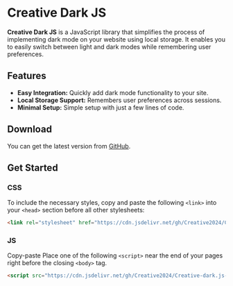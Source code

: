 # Creative Dark JS

**Creative Dark JS** is a JavaScript library that simplifies the process of implementing dark mode on your website using local storage. It enables you to easily switch between light and dark modes while remembering user preferences.

## Features

- **Easy Integration:** Quickly add dark mode functionality to your site.
- **Local Storage Support:** Remembers user preferences across sessions.
- **Minimal Setup:** Simple setup with just a few lines of code.

## Download

You can get the latest version from [GitHub](https://github.com/Creative2024/Creative-dark.js).

## Get Started

### CSS

To include the necessary styles, copy and paste the following `<link>` into your `<head>` section before all other stylesheets:

```html
<link rel="stylesheet" href="https://cdn.jsdelivr.net/gh/Creative2024/Creative-dark.js-@main/dome/assets/css/Creative-dark.min.css">
```

### JS

Copy-paste Place one of the following `<script>` near the end of your pages right before the closing  `<body>` tag.

```html
<script src="https://cdn.jsdelivr.net/gh/Creative2024/Creative-dark.js-@main/dome/assets/js/Creative-dark.min.js"> 
